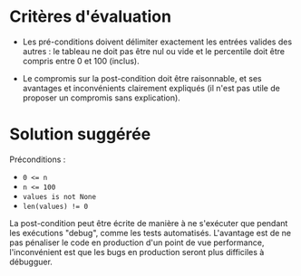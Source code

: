 # Critères d'évaluation

- Les pré-conditions doivent délimiter exactement les entrées valides des autres : le tableau ne doit pas être nul ou vide et le percentile doit être compris entre 0 et 100 (inclus).

- Le compromis sur la post-condition doit être raisonnable, et ses avantages et inconvénients clairement expliqués (il n'est pas utile de proposer un compromis sans explication).

# Solution suggérée

Préconditions :

- `0 <= n`
- `n <= 100`
- `values is not None`
- `len(values) != 0`

La post-condition peut être écrite de manière à ne s'exécuter que pendant les exécutions "debug", comme les tests automatisés.
L'avantage est de ne pas pénaliser le code en production d'un point de vue performance, l'inconvénient est que les bugs en production seront plus difficiles à débugguer.
